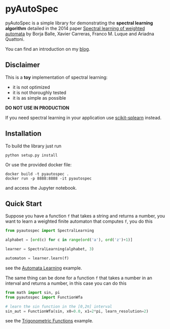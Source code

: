pyAutoSpec
==========

pyAutoSpec is a simple library for demonstrating the **spectral learning
algorithm** detailed in the 2014 paper [Spectral learning of weighted
automata](https://www.cs.upc.edu/~aquattoni/AllMyPapers/mlj_2014.pdf) by Borja
Balle, Xavier Carreras, Franco M. Luque and Ariadna Quattoni.

You can find an introduction on my
[blog](https://lucamarx.com/blog/2022/0323-spectral_learning/).

Disclaimer
----------

This is a **toy** implementation of spectral learning:

- it is not optimized
- it is not thoroughly tested
- it is as simple as possible

**DO NOT USE IN PRODUCTION**

If you need spectral learning in your application use
[scikit-splearn](https://pypi.org/project/scikit-splearn/) instead.

Installation
------------

To build the library just run

    python setup.py install

Or use the provided docker file:

    docker build -t pyautospec .
    docker run -p 8888:8888 -it pyautospec

and access the Jupyter notebook.

Quick Start
-----------

Suppose you have a function `f` that takes a string and returns a number, you
want to learn a weighted finite automaton that computes `f`, you do this

```python
from pyautospec import SpectralLearning

alphabet = [ord(c) for c in range(ord('a'), ord('z')+1)]

learner = SpectralLearning(alphabet, 3)

automaton = learner.learn(f)
```

see the [Automata Learning](<https://github.com/lucamarx/pyAutoSpec/blob/main/examples/Automata Learning.ipynb>) example.


The same thing can be done for a function `f` that takes a number in an interval
and returns a number, in this case you can do this

```python
from math import sin, pi
from pyautospec import FunctionWfa

# learn the sin function in the [0,2π] interval
sin_aut = FunctionWfa(sin, x0=0.0, x1=2*pi, learn_resolution=2)
```

see the [Trigonometric Functions](<https://github.com/lucamarx/pyAutoSpec/blob/main/examples/Trigonometric Functions.ipynb>) example.
